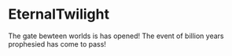 # EternalTwilight
The gate bewteen worlds is has opened!
The event of billion years prophesied has come to pass!
